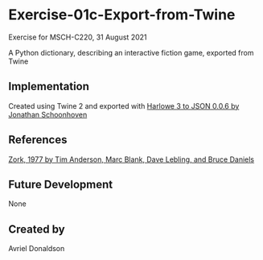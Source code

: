 # Exercise-01c-Export-from-Twine
Exercise for MSCH-C220, 31 August 2021

A Python dictionary, describing an interactive fiction game, exported from Twine

## Implementation
Created using Twine 2 and exported with [Harlowe 3 to JSON 0.0.6 by Jonathan Schoonhoven](https://github.com/jtschoonhoven/twine-to-json)

## References
[Zork, 1977 by Tim Anderson, Marc Blank, Dave Lebling, and Bruce Daniels](https://en.wikipedia.org/wiki/Zork)

## Future Development
None

## Created by
Avriel Donaldson
